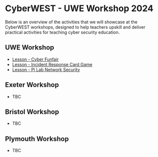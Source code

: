 # CyberWEST - UWE Workshop 2024

Below is an overview of the activities that we will showcase at the CyberWEST workshops, designed to help teachers upskill and deliver practical activities for teaching cyber security education.

## UWE Workshop

* [Lesson - Cyber Funfair](https://github.com/uwe-cyber/teachersworkshop2024/blob/main/lesson-cyberfunfair.md)
* [Lesson - Incident Response Card Game](#)
* [Lesson - Pi Lab Network Security](#)

## Exeter Workshop

* TBC

## Bristol Workshop

* TBC

## Plymouth Workshop

* TBC
